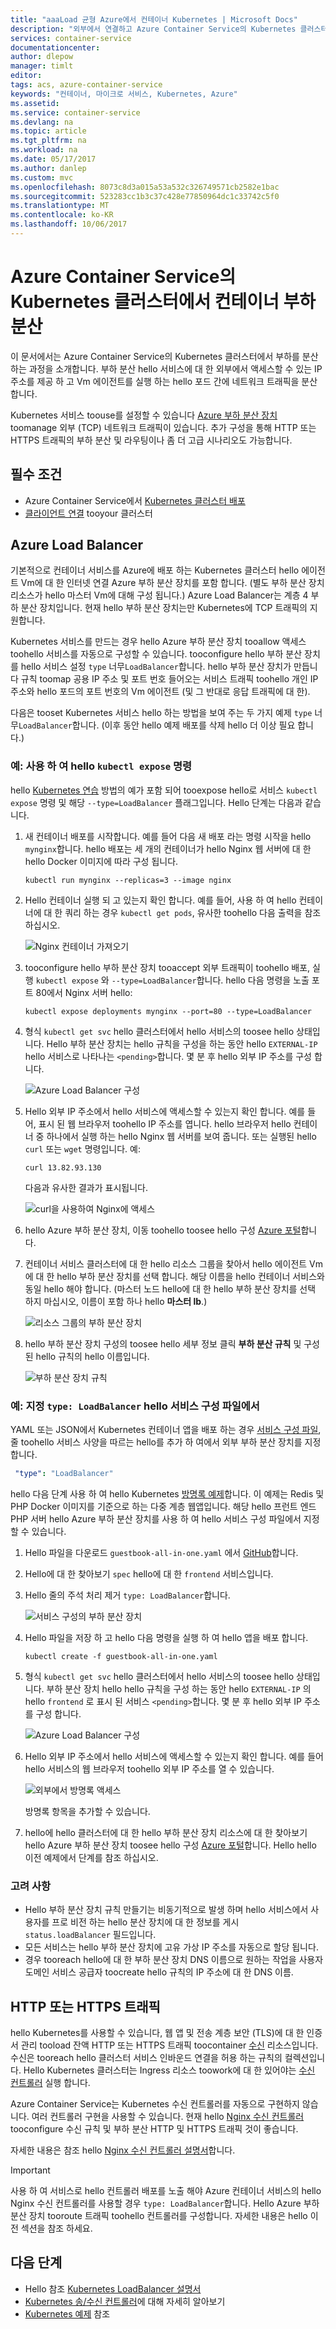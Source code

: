 ```yaml
---
title: "aaaLoad 균형 Azure에서 컨테이너 Kubernetes | Microsoft Docs"
description: "외부에서 연결하고 Azure Container Service의 Kubernetes 클러스터에서 여러 컨테이너 간에 부하를 분산합니다."
services: container-service
documentationcenter: 
author: dlepow
manager: timlt
editor: 
tags: acs, azure-container-service
keywords: "컨테이너, 마이크로 서비스, Kubernetes, Azure"
ms.assetid: 
ms.service: container-service
ms.devlang: na
ms.topic: article
ms.tgt_pltfrm: na
ms.workload: na
ms.date: 05/17/2017
ms.author: danlep
ms.custom: mvc
ms.openlocfilehash: 8073c8d3a015a53a532c326749571cb2582e1bac
ms.sourcegitcommit: 523283cc1b3c37c428e77850964dc1c33742c5f0
ms.translationtype: MT
ms.contentlocale: ko-KR
ms.lasthandoff: 10/06/2017
---
```

# <a name="load-balance-containers-in-a-kubernetes-cluster-in-azure-container-service"></a>Azure Container Service의 Kubernetes 클러스터에서 컨테이너 부하 분산 
이 문서에서는 Azure Container Service의 Kubernetes 클러스터에서 부하를 분산하는 과정을 소개합니다. 부하 분산 hello 서비스에 대 한 외부에서 액세스할 수 있는 IP 주소를 제공 하 고 Vm 에이전트를 실행 하는 hello 포드 간에 네트워크 트래픽을 분산 합니다.

Kubernetes 서비스 toouse를 설정할 수 있습니다 [Azure 부하 분산 장치](../../load-balancer/load-balancer-overview.md) toomanage 외부 (TCP) 네트워크 트래픽이 있습니다. 추가 구성을 통해 HTTP 또는 HTTPS 트래픽의 부하 분산 및 라우팅이나 좀 더 고급 시나리오도 가능합니다.

## <a name="prerequisites"></a>필수 조건
* Azure Container Service에서 [Kubernetes 클러스터 배포](container-service-kubernetes-walkthrough.md)
* [클라이언트 연결](../container-service-connect.md) tooyour 클러스터

## <a name="azure-load-balancer"></a>Azure Load Balancer

기본적으로 컨테이너 서비스를 Azure에 배포 하는 Kubernetes 클러스터 hello 에이전트 Vm에 대 한 인터넷 연결 Azure 부하 분산 장치를 포함 합니다. (별도 부하 분산 장치 리소스가 hello 마스터 Vm에 대해 구성 됩니다.) Azure Load Balancer는 계층 4 부하 분산 장치입니다. 현재 hello 부하 분산 장치는만 Kubernetes에 TCP 트래픽의 지원합니다.

Kubernetes 서비스를 만드는 경우 hello Azure 부하 분산 장치 tooallow 액세스 toohello 서비스를 자동으로 구성할 수 있습니다. tooconfigure hello 부하 분산 장치를 hello 서비스 설정 `type` 너무`LoadBalancer`합니다. hello 부하 분산 장치가 만듭니다 규칙 toomap 공용 IP 주소 및 포트 번호 들어오는 서비스 트래픽 toohello 개인 IP 주소와 hello 포드의 포트 번호의 Vm 에이전트 (및 그 반대로 응답 트래픽에 대 한). 

 다음은 tooset Kubernetes 서비스 hello 하는 방법을 보여 주는 두 가지 예제 `type` 너무`LoadBalancer`합니다. (이후 동안 hello 예제 배포를 삭제 hello 더 이상 필요 합니다.)

### <a name="example-use-hello-kubectl-expose-command"></a>예: 사용 하 여 hello `kubectl expose` 명령 
hello [Kubernetes 연습](container-service-kubernetes-walkthrough.md) 방법의 예가 포함 되어 tooexpose hello로 서비스 `kubectl expose` 명령 및 해당 `--type=LoadBalancer` 플래그입니다. Hello 단계는 다음과 같습니다.

1. 새 컨테이너 배포를 시작합니다. 예를 들어 다음 새 배포 라는 명령 시작을 hello `mynginx`합니다. hello 배포는 세 개의 컨테이너가 hello Nginx 웹 서버에 대 한 hello Docker 이미지에 따라 구성 됩니다.

    ```console
    kubectl run mynginx --replicas=3 --image nginx
    ```
2. Hello 컨테이너 실행 되 고 있는지 확인 합니다. 예를 들어, 사용 하 여 hello 컨테이너에 대 한 쿼리 하는 경우 `kubectl get pods`, 유사한 toohello 다음 출력을 참조 하십시오.

    ![Nginx 컨테이너 가져오기](./media/container-service-kubernetes-load-balancing/nginx-get-pods.png)

3. tooconfigure hello 부하 분산 장치 tooaccept 외부 트래픽이 toohello 배포, 실행 `kubectl expose` 와 `--type=LoadBalancer`합니다. hello 다음 명령을 노출 포트 80에서 Nginx 서버 hello:

    ```console
    kubectl expose deployments mynginx --port=80 --type=LoadBalancer
    ```

4. 형식 `kubectl get svc` hello 클러스터에서 hello 서비스의 toosee hello 상태입니다. Hello 부하 분산 장치는 hello 규칙을 구성을 하는 동안 hello `EXTERNAL-IP` hello 서비스로 나타나는 `<pending>`합니다. 몇 분 후 hello 외부 IP 주소를 구성 합니다. 

    ![Azure Load Balancer 구성](./media/container-service-kubernetes-load-balancing/nginx-external-ip.png)

5. Hello 외부 IP 주소에서 hello 서비스에 액세스할 수 있는지 확인 합니다. 예를 들어, 표시 된 웹 브라우저 toohello IP 주소를 엽니다. hello 브라우저 hello 컨테이너 중 하나에서 실행 하는 hello Nginx 웹 서버를 보여 줍니다. 또는 실행된 hello `curl` 또는 `wget` 명령입니다. 예:

    ```
    curl 13.82.93.130
    ```

    다음과 유사한 결과가 표시됩니다.

    ![curl을 사용하여 Nginx에 액세스](./media/container-service-kubernetes-load-balancing/curl-output.png)

6. hello Azure 부하 분산 장치, 이동 toohello toosee hello 구성 [Azure 포털](https://portal.azure.com)합니다.

7. 컨테이너 서비스 클러스터에 대 한 hello 리소스 그룹을 찾아서 hello 에이전트 Vm에 대 한 hello 부하 분산 장치를 선택 합니다. 해당 이름을 hello 컨테이너 서비스와 동일 hello 해야 합니다. (마스터 노드 hello에 대 한 hello 부하 분산 장치를 선택 하지 마십시오, 이름이 포함 하나 hello **마스터 lb**.) 

    ![리소스 그룹의 부하 분산 장치](./media/container-service-kubernetes-load-balancing/container-resource-group-portal.png)

8. hello 부하 분산 장치 구성의 toosee hello 세부 정보 클릭 **부하 분산 규칙** 및 구성 된 hello 규칙의 hello 이름입니다.

    ![부하 분산 장치 규칙](./media/container-service-kubernetes-load-balancing/load-balancing-rules.png) 

### <a name="example-specify-type-loadbalancer-in-hello-service-configuration-file"></a>예: 지정 `type: LoadBalancer` hello 서비스 구성 파일에서

YAML 또는 JSON에서 Kubernetes 컨테이너 앱을 배포 하는 경우 [서비스 구성 파일](https://kubernetes.io/docs/user-guide/services/operations/#service-configuration-file), 줄 toohello 서비스 사양을 따르는 hello를 추가 하 여에서 외부 부하 분산 장치를 지정 합니다.

```YAML
 "type": "LoadBalancer"
``` 



hello 다음 단계 사용 하 여 hello Kubernetes [방명록 예제](https://github.com/kubernetes/kubernetes/tree/master/examples/guestbook)합니다. 이 예제는 Redis 및 PHP Docker 이미지를 기준으로 하는 다중 계층 웹앱입니다. 해당 hello 프런트 엔드 PHP 서버 hello Azure 부하 분산 장치를 사용 하 여 hello 서비스 구성 파일에서 지정할 수 있습니다.

1. Hello 파일을 다운로드 `guestbook-all-in-one.yaml` 에서 [GitHub](https://github.com/kubernetes/kubernetes/tree/master/examples/guestbook/all-in-one)합니다. 
2. Hello에 대 한 찾아보기 `spec` hello에 대 한 `frontend` 서비스입니다.
3. Hello 줄의 주석 처리 제거 `type: LoadBalancer`합니다.

    ![서비스 구성의 부하 분산 장치](./media/container-service-kubernetes-load-balancing/guestbook-frontend-loadbalance.png)

4. Hello 파일을 저장 하 고 hello 다음 명령을 실행 하 여 hello 앱을 배포 합니다.

    ```
    kubectl create -f guestbook-all-in-one.yaml
    ```

5. 형식 `kubectl get svc` hello 클러스터에서 hello 서비스의 toosee hello 상태입니다. 부하 분산 장치 hello hello 규칙을 구성 하는 동안 hello `EXTERNAL-IP` 의 hello `frontend` 로 표시 된 서비스 `<pending>`합니다. 몇 분 후 hello 외부 IP 주소를 구성 합니다. 

    ![Azure Load Balancer 구성](./media/container-service-kubernetes-load-balancing/guestbook-external-ip.png)

6. Hello 외부 IP 주소에서 hello 서비스에 액세스할 수 있는지 확인 합니다. 예를 들어 hello 서비스의 웹 브라우저 toohello 외부 IP 주소를 열 수 있습니다.

    ![외부에서 방명록 액세스](./media/container-service-kubernetes-load-balancing/guestbook-web.png)

    방명록 항목을 추가할 수 있습니다.

7. hello에 hello 클러스터에 대 한 hello 부하 분산 장치 리소스에 대 한 찾아보기 hello Azure 부하 분산 장치 toosee hello 구성 [Azure 포털](https://portal.azure.com)합니다. Hello hello 이전 예제에서 단계를 참조 하십시오.

### <a name="considerations"></a>고려 사항

* Hello 부하 분산 장치 규칙 만들기는 비동기적으로 발생 하며 hello 서비스에서 사용자를 프로 비전 하는 hello 분산 장치에 대 한 정보를 게시 `status.loadBalancer` 필드입니다.
* 모든 서비스는 hello 부하 분산 장치에 고유 가상 IP 주소를 자동으로 할당 됩니다.
* 경우 tooreach hello에 대 한 부하 분산 장치 DNS 이름으로 원하는 작업을 사용자 도메인 서비스 공급자 toocreate hello 규칙의 IP 주소에 대 한 DNS 이름.

## <a name="http-or-https-traffic"></a>HTTP 또는 HTTPS 트래픽

hello Kubernetes를 사용할 수 있습니다, 웹 앱 및 전송 계층 보안 (TLS)에 대 한 인증서 관리 tooload 잔액 HTTP 또는 HTTPS 트래픽 toocontainer [수신](https://kubernetes.io/docs/user-guide/ingress/) 리소스입니다. 수신은 tooreach hello 클러스터 서비스 인바운드 연결을 허용 하는 규칙의 컬렉션입니다. Hello Kubernetes 클러스터는 Ingress 리소스 toowork에 대 한 있어야는 [수신 컨트롤러](https://kubernetes.io/docs/user-guide/ingress/#ingress-controllers) 실행 합니다.

Azure Container Service는 Kubernetes 수신 컨트롤러를 자동으로 구현하지 않습니다. 여러 컨트롤러 구현을 사용할 수 있습니다. 현재 hello [Nginx 수신 컨트롤러](https://github.com/kubernetes/ingress/tree/master/examples/deployment/nginx) tooconfigure 수신 규칙 및 부하 분산 HTTP 및 HTTPS 트래픽 것이 좋습니다. 

자세한 내용은 참조 hello [Nginx 수신 컨트롤러 설명서](https://github.com/kubernetes/ingress/tree/master/controllers/nginx/README.md)합니다.

> [!IMPORTANT]
> 사용 하 여 서비스로 hello 컨트롤러 배포를 노출 해야 Azure 컨테이너 서비스의 hello Nginx 수신 컨트롤러를 사용할 경우 `type: LoadBalancer`합니다. Hello Azure 부하 분산 장치 tooroute 트래픽 toohello 컨트롤러를 구성합니다. 자세한 내용은 hello 이전 섹션을 참조 하세요.


## <a name="next-steps"></a>다음 단계

* Hello 참조 [Kubernetes LoadBalancer 설명서](https://kubernetes.io/docs/user-guide/load-balancer/)
* [Kubernetes 송/수신 컨트롤러](https://kubernetes.io/docs/user-guide/ingress/)에 대해 자세히 알아보기
* [Kubernetes 예제](https://github.com/kubernetes/kubernetes/tree/master/examples) 참조

